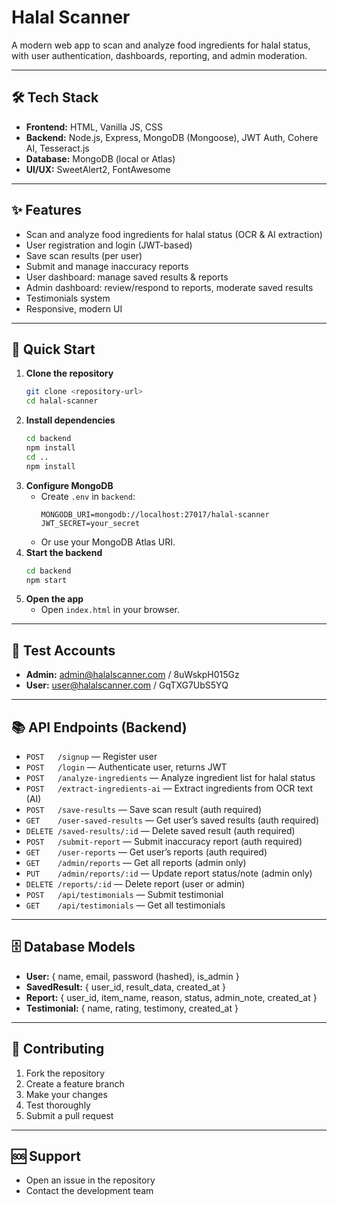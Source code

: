 # Halal Scanner

A modern web app to scan and analyze food ingredients for halal status, with user authentication, dashboards, reporting, and admin moderation.

---

## 🛠️ Tech Stack
- **Frontend:** HTML, Vanilla JS, CSS
- **Backend:** Node.js, Express, MongoDB (Mongoose), JWT Auth, Cohere AI, Tesseract.js
- **Database:** MongoDB (local or Atlas)
- **UI/UX:** SweetAlert2, FontAwesome

---

## ✨ Features
- Scan and analyze food ingredients for halal status (OCR & AI extraction)
- User registration and login (JWT-based)
- Save scan results (per user)
- Submit and manage inaccuracy reports
- User dashboard: manage saved results & reports
- Admin dashboard: review/respond to reports, moderate saved results
- Testimonials system
- Responsive, modern UI

---

## 🚀 Quick Start

1. **Clone the repository**
   ```bash
   git clone <repository-url>
   cd halal-scanner
   ```
2. **Install dependencies**
   ```bash
   cd backend
   npm install
   cd ..
   npm install
   ```
3. **Configure MongoDB**
   - Create `.env` in `backend`:
     ```env
     MONGODB_URI=mongodb://localhost:27017/halal-scanner
     JWT_SECRET=your_secret
     ```
   - Or use your MongoDB Atlas URI.
4. **Start the backend**
   ```bash
   cd backend
   npm start
   ```
5. **Open the app**
   - Open `index.html` in your browser.

---

## 🔑 Test Accounts
- **Admin:** admin@halalscanner.com / 8uWskpH015Gz
- **User:** user@halalscanner.com / GqTXG7UbS5YQ

---

## 📚 API Endpoints (Backend)
- `POST   /signup` — Register user
- `POST   /login` — Authenticate user, returns JWT
- `POST   /analyze-ingredients` — Analyze ingredient list for halal status
- `POST   /extract-ingredients-ai` — Extract ingredients from OCR text (AI)
- `POST   /save-results` — Save scan result (auth required)
- `GET    /user-saved-results` — Get user’s saved results (auth required)
- `DELETE /saved-results/:id` — Delete saved result (auth required)
- `POST   /submit-report` — Submit inaccuracy report (auth required)
- `GET    /user-reports` — Get user’s reports (auth required)
- `GET    /admin/reports` — Get all reports (admin only)
- `PUT    /admin/reports/:id` — Update report status/note (admin only)
- `DELETE /reports/:id` — Delete report (user or admin)
- `POST   /api/testimonials` — Submit testimonial
- `GET    /api/testimonials` — Get all testimonials

---

## 🗄️ Database Models
- **User:** { name, email, password (hashed), is_admin }
- **SavedResult:** { user_id, result_data, created_at }
- **Report:** { user_id, item_name, reason, status, admin_note, created_at }
- **Testimonial:** { name, rating, testimony, created_at }

---

## 🤝 Contributing
1. Fork the repository
2. Create a feature branch
3. Make your changes
4. Test thoroughly
5. Submit a pull request

---

## 🆘 Support
- Open an issue in the repository
- Contact the development team